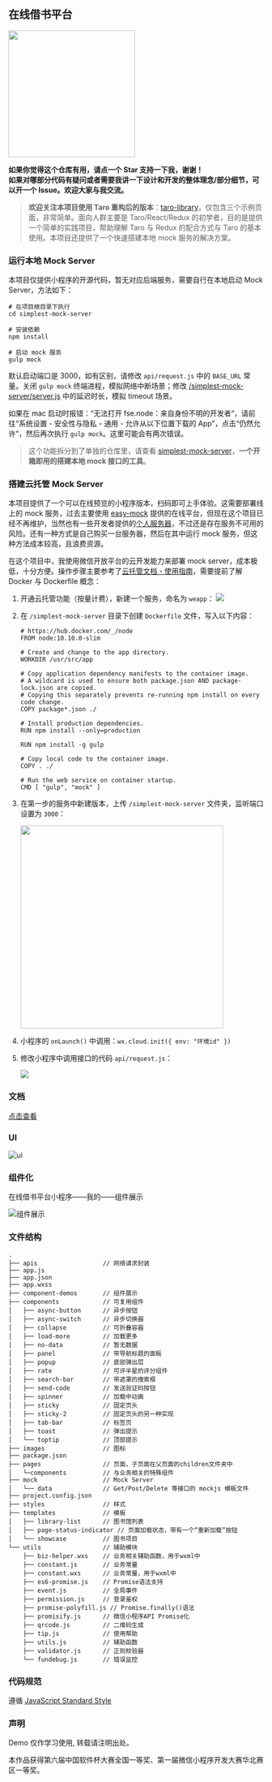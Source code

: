 ## 在线借书平台

<img src="https://imageslr.github.io/weapp-library/assets/img/weapp_code.f16279a1.png" width=250 />

**如果你觉得这个仓库有用，请点一个 Star 支持一下我，谢谢！**  
**如果对哪部分代码有疑问或者需要我讲一下设计和开发的整体理念/部分细节，可以开一个 Issue。欢迎大家与我交流。**

> **欢迎关注本项目使用 Taro 重构后的版本**：[taro-library](https://github.com/imageslr/taro-library)，仅包含三个示例页面，非常简单。面向人群主要是 Taro/React/Redux 的初学者，目的是提供一个简单的实践项目，帮助理解 Taro 与 Redux 的配合方式与 Taro 的基本使用。本项目还提供了一个快速搭建本地 mock 服务的解决方案。

### 运行本地 Mock Server
本项目仅提供小程序的开源代码，暂无对应后端服务，需要自行在本地启动 Mock Server，方法如下：

```
# 在项目根目录下执行
cd simplest-mock-server

# 安装依赖
npm install

# 启动 mock 服务
gulp mock
```

默认启动端口是 3000，如有区别，请修改 `api/request.js` 中的 `BASE_URL` 常量。关闭 `gulp mock` 终端进程，模拟网络中断场景；修改 [/simplest-mock-server/server.js](https://github.com/imageslr/weapp-library/tree/master/simplest-mock-server/server.js) 中的延迟时长，模拟 timeout 场景。

如果在 mac 启动时报错：“无法打开 fse.node：来自身份不明的开发者“，请前往“系统设置 - 安全性与隐私 - 通用 - 允许从以下位置下载的 App”，点击“仍然允许“，然后再次执行 `gulp mock`。这里可能会有两次错误。

> 这个功能拆分到了单独的仓库里，请查看 [simplest-mock-server](https://github.com/imageslr/simplest-mock-server)，**一个开箱即用的搭建本地 mock 接口的工具**。

### 搭建云托管 Mock Server

本项目提供了一个可以在线预览的小程序版本，扫码即可上手体验。这需要部署线上的 mock 服务，过去主要使用 [easy-mock](https://github.com/easy-mock/easy-mock) 提供的在线平台，但现在这个项目已经不再维护，当然也有一些开发者提供的[个人服务器](https://github.com/easy-mock/easy-mock/issues/443)，不过还是存在服务不可用的风险。还有一种方式是自己购买一台服务器，然后在其中运行 mock 服务，但这种方法成本较高，且浪费资源。

在这个项目中，我使用微信开放平台的云开发能力来部署 mock server，成本极低，十分方便。操作步骤主要参考了[云托管文档 - 使用指南](https://developers.weixin.qq.com/miniprogram/dev/wxcloud/guide/container/guidance.html)，需要提前了解 Docker 与 Dockerfile 概念：

1. 开通云托管功能（按量计费），新建一个服务，命名为 `weapp`：
    <img src="assets/04-26-19-51-00.png" >

2. 在 `/simplest-mock-server` 目录下创建 `Dockerfile` 文件，写入以下内容：

    ```
    # https://hub.docker.com/_/node
    FROM node:10.10.0-slim

    # Create and change to the app directory.
    WORKDIR /usr/src/app

    # Copy application dependency manifests to the container image.
    # A wildcard is used to ensure both package.json AND package-lock.json are copied.
    # Copying this separately prevents re-running npm install on every code change.
    COPY package*.json ./

    # Install production dependencies.
    RUN npm install --only=production

    RUN npm install -g gulp

    # Copy local code to the container image.
    COPY . ./

    # Run the web service on container startup.
    CMD [ "gulp", "mock" ]
    ```

3. 在第一步的服务中新建版本，上传 `/simplest-mock-server` 文件夹，监听端口设置为 `3000`：
    
    <img width="400px" src="assets/04-26-19-53-08.png">

4. 小程序的 `onLaunch()` 中调用：`wx.cloud.init({ env: "环境id" })`

5. 修改小程序中调用接口的代码 `api/request.js`：
    
    <img src="assets/04-26-20-59-19.png" >

### 文档
[点击查看](https://imageslr.github.io/weapp-library)

### UI
![ui](./assets/ui.png)

### 组件化
在线借书平台小程序——我的——组件展示

![组件展示](./assets/component.png)

### 文件结构

```
.
├── apis                  // 网络请求封装
├── app.js
├── app.json
├── app.wxss
├── component-demos       // 组件展示
├── components            // 可复用组件
│   ├── async-button      // 异步按钮
│   ├── async-switch      // 异步切换器
│   ├── collapse          // 可折叠容器
│   ├── load-more         // 加载更多
│   ├── no-data           // 暂无数据
│   ├── panel             // 带导航标题的面板
│   ├── popup             // 底部弹出层
│   ├── rate              // 可评半星的评分组件
│   ├── search-bar        // 带遮罩的搜索框
│   ├── send-code         // 发送验证码按钮
│   ├── spinner           // 加载中动画
│   ├── sticky            // 固定页头
│   ├── sticky-2          // 固定页头的另一种实现
│   ├── tab-bar           // 标签页
│   ├── toast             // 弹出提示
│   └── toptip            // 顶部提示
├── images                // 图标
├── package.json
├── pages                 // 页面，子页面在父页面的children文件夹中
│   └─components          // 与业务相关的特殊组件
├── mock                  // Mock Server
│   └── data              // Get/Post/Delete 等接口的 mockjs 模板文件
├── project.config.json
├── styles                // 样式
├── templates             // 模板
│   ├── library-list      // 图书馆列表
│   ├── page-status-indicator // 页面加载状态，带有一个“重新加载”按钮
│   └── showcase          // 图书项目
└── utils                 // 辅助模块
    ├── biz-helper.wxs    // 业务相关辅助函数，用于wxml中
    ├── constant.js       // 业务常量
    ├── constant.wxs      // 业务常量，用于wxml中
    ├── es6-promise.js    // Promise语法支持
    ├── event.js          // 全局事件
    ├── permission.js     // 登录鉴权
    ├── promise-polyfill.js // Promise.finally()语法
    ├── promisify.js      // 微信小程序API Promise化
    ├── qrcode.js         // 二维码生成
    ├── tip.js            // 使用帮助
    ├── utils.js          // 辅助函数
    ├── validator.js      // 正则校验器
    └── fundebug.js       // 错误监控
```

### 代码规范
遵循 [JavaScript Standard Style](https://standardjs.com/readme-zhcn.html)

### 声明
Demo 仅作学习使用, 转载请注明出处。

本作品获得第六届中国软件杯大赛全国一等奖、第一届微信小程序开发大赛华北赛区一等奖。
